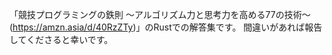 「競技プログラミングの鉄則 〜アルゴリズム力と思考力を高める77の技術〜(https://amzn.asia/d/40RzZTy)」のRustでの解答集です。
間違いがあれば報告してくださると幸いです。
